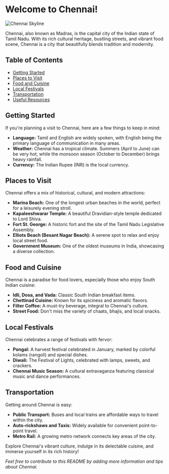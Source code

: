 # Welcome to Chennai!

![Chennai Skyline](chennai_skyline.jpg)

Chennai, also known as Madras, is the capital city of the Indian state of Tamil Nadu. With its rich cultural heritage, bustling streets, and vibrant food scene, Chennai is a city that beautifully blends tradition and modernity.

## Table of Contents

- [Getting Started](#getting-started)
- [Places to Visit](#places-to-visit)
- [Food and Cuisine](#food-and-cuisine)
- [Local Festivals](#local-festivals)
- [Transportation](#transportation)
- [Useful Resources](#useful-resources)

## Getting Started

If you're planning a visit to Chennai, here are a few things to keep in mind:

- **Language:** Tamil and English are widely spoken, with English being the primary language of communication in many areas.
- **Weather:** Chennai has a tropical climate. Summers (April to June) can be very hot, while the monsoon season (October to December) brings heavy rainfall.
- **Currency:** The Indian Rupee (INR) is the local currency.

## Places to Visit

Chennai offers a mix of historical, cultural, and modern attractions:

- **Marina Beach:** One of the longest urban beaches in the world, perfect for a leisurely evening stroll.
- **Kapaleeshwarar Temple:** A beautiful Dravidian-style temple dedicated to Lord Shiva.
- **Fort St. George:** A historic fort and the site of the Tamil Nadu Legislative Assembly.
- **Elliots Beach (Besant Nagar Beach):** A serene spot to relax and enjoy local street food.
- **Government Museum:** One of the oldest museums in India, showcasing a diverse collection.

## Food and Cuisine

Chennai is a paradise for food lovers, especially those who enjoy South Indian cuisine:

- **Idli, Dosa, and Vada:** Classic South Indian breakfast items.
- **Chettinad Cuisine:** Known for its spiciness and aromatic flavors.
- **Filter Coffee:** A must-try beverage, integral to Chennai's culture.
- **Street Food:** Don't miss the variety of chaats, bhajis, and local snacks.

## Local Festivals

Chennai celebrates a range of festivals with fervor:

- **Pongal:** A harvest festival celebrated in January, marked by colorful kolams (rangoli) and special dishes.
- **Diwali:** The Festival of Lights, celebrated with lamps, sweets, and crackers.
- **Chennai Music Season:** A cultural extravaganza featuring classical music and dance performances.

## Transportation

Getting around Chennai is easy:

- **Public Transport:** Buses and local trains are affordable ways to travel within the city.
- **Auto-rickshaws and Taxis:** Widely available for convenient point-to-point travel.
- **Metro Rail:** A growing metro network connects key areas of the city.



Explore Chennai's vibrant culture, indulge in its delectable cuisine, and immerse yourself in its rich history!

*Feel free to contribute to this README by adding more information and tips about Chennai.*
